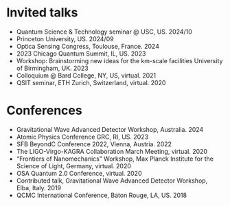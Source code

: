 # Invited talks
* Quantum Science & Technology seminar @ USC, US. 2024/10
* Princeton University, US. 2024/09
* Optica Sensing Congress, Toulouse, France. 2024
* 2023 Chicago Quantum Summit, IL, US.	2023
* Workshop: Brainstorming new ideas for the km-scale facilities University of Birmingham, UK.	2023
* Colloquium @ Bard College, NY, US, virtual.	2021
* QSIT seminar, ETH Zurich, Switzerland, virtual.	2020

# Conferences
* Gravitational Wave Advanced Detector Workshop, Australia.	2024
* Atomic Physics Conference GRC, RI, US.	2023
* SFB BeyondC Conference 2022, Vienna, Austria.	2022
* The LIGO-Virgo-KAGRA Collaboration March Meeting, virtual. 2020
* “Frontiers of Nanomechanics” Workshop, Max Planck Institute for the Science of Light, Germany, virtual.	2020
* OSA Quantum 2.0 Conference, virtual.	2020
* Contributed talk, Gravitational Wave Advanced Detector Workshop, Elba, Italy.	2019
* QCMC International Conference, Baton Rouge, LA, US.	2018


<!--
Invited talk, Ocean College, Zhejiang University, China, virtual.	2021
Invited talk. Wilczek Quantum Center, Shanghai JiaoTong University, China, virtual.	2020

Invited talk, GrEAT Conference, Wuhan, China.	2019
Invited talk, Shanghai Observatory, Shanghai, China.	2018
Gordon Research Conference: Mechanical System in the Quantum Regime. Stowe, VT, US.	201

* [Characterization of a superconducting metamaterial quantum many-body simulator](https://meetings.aps.org/Meeting/MAR22/Session/N41.6) <br> <ins>Xueyue Zhang</ins>, Eun Jong Kim, Oskar Painter. APS March Meeting, Chicago IL (2022)

*  [A superconducting metamaterial quantum processor for studying quantum many-body physics: Part 1](https://meetings.aps.org/Meeting/MAR21/Session/B30.4) <br> <ins>Xueyue Zhang</ins>, Eun Jong Kim, Oskar Painter. APS March Meeting, virtual (2021)
*  [A superconducting metamaterial quantum processor for studying quantum many-body physics: Part 2](https://meetings.aps.org/Meeting/MAR21/Session/B30.5) <br> Eun Jong Kim, <ins>Xueyue Zhang</ins>, Oskar Painter. APS March Meeting, virtual (2021)

*  [Quantum electrodynamics in a topological metamaterial: Part 1](https://meetings.aps.org/Meeting/MAR20/Session/A07.2) <br> Eun Jong Kim, <ins>Xueyue Zhang</ins>, Alp Sipahigil, Vinicius Ferreira, Jash Banker, Mohammad Mirhosseini, Oskar Painter. APS March Meeting, virtual (2020)
*  [Quantum electrodynamics in a topological metamaterial: Part 2](https://meetings.aps.org/Meeting/MAR20/Session/A07.3) <br> <ins>Xueyue Zhang</ins>, Eun Jong Kim, Alp Sipahigil, Vinicius Ferreira, Jash Banker, Mohammad Mirhosseini, Oskar Painter. APS March Meeting, virtual (2020)
*  [Waveguide-mediated interaction of artificial atoms in the strong coupling regime, part 1](https://meetings.aps.org/Meeting/MAR19/Session/B26.02) <br> <ins>Xueyue Zhang</ins>, Eun Jong Kim, Mohammad Mirhosseini, Alp Sipahigil, Paul Dieterle, Andrew Keller, Ana Asenjo-Garcia, Darrick Chang, Oskar Painter. APS March Meeting, Boston MA (2019)
*  [Waveguide-mediated interaction of artificial atoms in the strong coupling regime, part 2](https://meetings.aps.org/Meeting/MAR19/Session/B26.03) <br> Eun Jong Kim, <ins>Xueyue Zhang</ins>, Mohammad Mirhosseini, Alp Sipahigil, Paul Dieterle, Andrew Keller, Ana Asenjo-Garcia, Darrick Chang, Oskar Painter. APS March Meeting, Boston MA (2019)

-->
